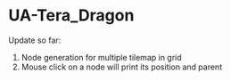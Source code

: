 # UA-Tera_Dragon
Update so far:
1. Node generation for multiple tilemap in grid
2. Mouse click on a node will print its position and parent